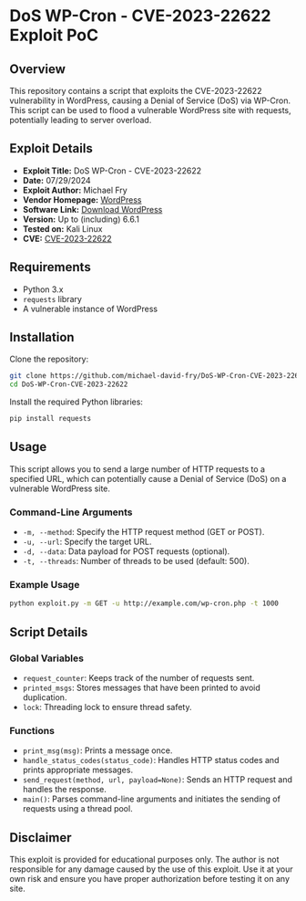 # DoS WP-Cron - CVE-2023-22622 Exploit PoC

## Overview

This repository contains a script that exploits the CVE-2023-22622 vulnerability in WordPress, causing a Denial of Service (DoS) via WP-Cron. This script can be used to flood a vulnerable WordPress site with requests, potentially leading to server overload.

## Exploit Details

- **Exploit Title:** DoS WP-Cron - CVE-2023-22622
- **Date:** 07/29/2024
- **Exploit Author:** Michael Fry
- **Vendor Homepage:** [WordPress](https://wordpress.org/)
- **Software Link:** [Download WordPress](https://wordpress.org/download/)
- **Version:** Up to (including) 6.6.1
- **Tested on:** Kali Linux
- **CVE:** [CVE-2023-22622](https://cve.mitre.org/cgi-bin/cvename.cgi?name=CVE-2023-22622)

## Requirements

- Python 3.x
- `requests` library
- A vulnerable instance of WordPress

## Installation

Clone the repository:

```bash
git clone https://github.com/michael-david-fry/DoS-WP-Cron-CVE-2023-22622.git
cd DoS-WP-Cron-CVE-2023-22622
```

Install the required Python libraries:

```bash
pip install requests
```

## Usage

This script allows you to send a large number of HTTP requests to a specified URL, which can potentially cause a Denial of Service (DoS) on a vulnerable WordPress site.

### Command-Line Arguments

- `-m, --method`: Specify the HTTP request method (GET or POST).
- `-u, --url`: Specify the target URL.
- `-d, --data`: Data payload for POST requests (optional).
- `-t, --threads`: Number of threads to be used (default: 500).

### Example Usage

```bash
python exploit.py -m GET -u http://example.com/wp-cron.php -t 1000
```

## Script Details

### Global Variables

- `request_counter`: Keeps track of the number of requests sent.
- `printed_msgs`: Stores messages that have been printed to avoid duplication.
- `lock`: Threading lock to ensure thread safety.

### Functions

- `print_msg(msg)`: Prints a message once.
- `handle_status_codes(status_code)`: Handles HTTP status codes and prints appropriate messages.
- `send_request(method, url, payload=None)`: Sends an HTTP request and handles the response.
- `main()`: Parses command-line arguments and initiates the sending of requests using a thread pool.

## Disclaimer

This exploit is provided for educational purposes only. The author is not responsible for any damage caused by the use of this exploit. Use it at your own risk and ensure you have proper authorization before testing it on any site.
